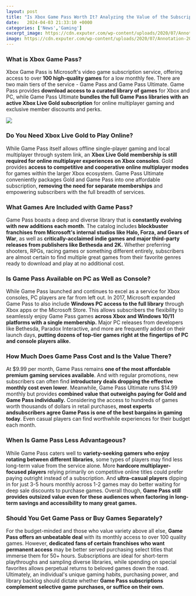 ```yaml
---
layout: post
title: "Is Xbox Game Pass Worth It? Analyzing the Value of the Subscription Service"
date:   2024-04-03 21:33:10 +0000
categories: ['News','Gaming']
excerpt_image: https://cdn.exputer.com/wp-content/uploads/2020/07/Annotation-2020-07-28-072324.png
image: https://cdn.exputer.com/wp-content/uploads/2020/07/Annotation-2020-07-28-072324.png
---
```


### What is Xbox Game Pass?
Xbox Game Pass is Microsoft's video game subscription service, offering access to over **100 high-quality games** for a low monthly fee. There are two main tiers of the service - Game Pass and Game Pass Ultimate. Game Pass provides **download access to a curated library of games** for Xbox and PC, while Game Pass Ultimate **bundles the full Game Pass libraries with an active Xbox Live Gold subscription** for online multiplayer gaming and exclusive member discounts and perks.

![](https://cdn.exputer.com/wp-content/uploads/2020/07/Annotation-2020-07-28-072324.png)
### Do You Need Xbox Live Gold to Play Online?
While Game Pass itself allows offline single-player gaming and local multiplayer through system link, an **Xbox Live Gold membership is still required for online multiplayer experiences on Xbox consoles**. Gold provides **access to competitive and cooperative online multiplayer modes** for games within the larger Xbox ecosystem. Game Pass Ultimate conveniently packages Gold and Game Pass into one affordable subscription, **removing the need for separate memberships** and empowering subscribers with the full breadth of services.
### What Games Are Included with Game Pass?  
Game Pass boasts a deep and diverse library that is **constantly evolving with new additions each month**. The catalog includes **blockbuster franchises from Microsoft's internal studios like Halo, Forza, and Gears of War**, as well as **critically-acclaimed indie games and major third-party releases from publishers like Bethesda and 2K.** Whether preferring shooters, RPGs, racing games or something different entirely, subscribers are almost certain to find multiple great games from their favorite genres ready to download and play at no additional cost.
### Is Game Pass Available on PC as Well as Console?
While Game Pass launched and continues to excel as a service for Xbox consoles, PC players are far from left out. In 2017, Microsoft expanded Game Pass to also include **Windows PC access to the full library** through Xbox apps or the Microsoft Store. This allows subscribers the flexibility to seamlessly enjoy Game Pass games **across Xbox and Windows 10/11 platforms with a single membership.** Major PC releases from developers like Bethesda, Paradox Interactive, and more are frequently added on their launch days, **putting dozens of top-tier games right at the fingertips of PC and console players alike.**
### How Much Does Game Pass Cost and Is the Value There?
At $9.99 per month, Game Pass remains **one of the most affordable premium gaming services available**. And with regular promotions, new subscribers can often find **introductory deals dropping the effective monthly cost even lower**. Meanwhile, Game Pass Ultimate runs $14.99 monthly but provides **combined value that outweighs paying for Gold and Game Pass individually.** Considering the access to hundreds of games worth thousands of dollars in retail purchases, **most experts andsubscribers agree Game Pass is one of the best bargains in gaming today**. Even casual players can find worthwhile experiences for their budget each month.  
### When Is Game Pass Less Advantageous?  
While Game Pass caters well to **variety-seeking gamers who enjoy rotating between different libraries**, some types of players may find less long-term value from the service alone. More **hardcore multiplayer-focused players** relying primarily on competitive online titles could prefer paying outright instead of a subscription. And **ultra-casual players** dipping in for just 3-5 hours monthly across 1-2 games may do better waiting for deep sale discounts to purchase games. Overall though, **Game Pass still provides outsized value even for these audiences when factoring in long-term savings and accessibility to many great games.**
### Should You Get Game Pass or Buy Games Separately?  
For the budget-minded and those who value variety above all else, **Game Pass offers an unbeatable deal** with its monthly access to over 100 quality games. However, **dedicated fans of certain franchises who want permanent access** may be better served purchasing select titles that immerse them for 50+ hours. Subscriptions are ideal for short-term playthroughs and sampling diverse libraries, while spending on special favorites allows perpetual returns to beloved games down the road. Ultimately, an individual's unique gaming habits, purchasing power, and library backlog should dictate whether **Game Pass subscriptions complement selective game purchases, or suffice on their own.**